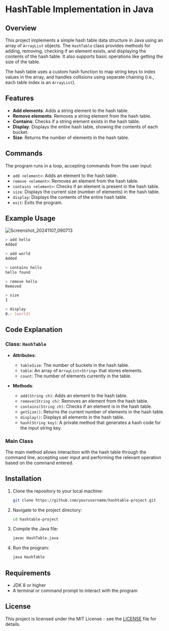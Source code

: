 
# HashTable Implementation in Java

## Overview

This project implements a simple hash table data structure in Java using an array of `ArrayList` objects. The `HashTable` class provides methods for adding, removing, checking if an element exists, and displaying the contents of the hash table. It also supports basic operations like getting the size of the table.

The hash table uses a custom hash function to map string keys to index values in the array, and handles collisions using separate chaining (i.e., each table index is an `ArrayList`).

## Features

- **Add elements**: Adds a string element to the hash table.
- **Remove elements**: Removes a string element from the hash table.
- **Contains**: Checks if a string element exists in the hash table.
- **Display**: Displays the entire hash table, showing the contents of each bucket.
- **Size**: Returns the number of elements in the hash table.

## Commands

The program runs in a loop, accepting commands from the user input:

- `add <element>`: Adds an element to the hash table.
- `remove <element>`: Removes an element from the hash table.
- `contains <element>`: Checks if an element is present in the hash table.
- `size`: Displays the current size (number of elements) in the hash table.
- `display`: Displays the contents of the entire hash table.
- `exit`: Exits the program.

## Example Usage

![Screenshot_20241107_090713](https://github.com/user-attachments/assets/2171a440-7f40-48e3-a667-afb259267e2e)


```bash
> add hello
Added

> add world
Added

> contains hello
hello found

> remove hello
Removed

> size
1

> display
0.- [world]
```

## Code Explanation

### Class: `HashTable`

- **Attributes**:
  - `tableSize`: The number of buckets in the hash table.
  - `table`: An array of `ArrayList<String>` that stores elements.
  - `count`: The number of elements currently in the table.

- **Methods**:
  - `add(String ch)`: Adds an element to the hash table.
  - `remove(String ch)`: Removes an element from the hash table.
  - `contains(String ch)`: Checks if an element is in the hash table.
  - `getSize()`: Returns the current number of elements in the hash table.
  - `display()`: Displays all elements in the hash table.
  - `hash(String key)`: A private method that generates a hash code for the input string key.

### Main Class

The main method allows interaction with the hash table through the command line, accepting user input and performing the relevant operation based on the command entered.

## Installation

1. Clone the repository to your local machine:

   ```bash
   git clone https://github.com/yourusername/hashtable-project.git
   ```

2. Navigate to the project directory:

   ```bash
   cd hashtable-project
   ```

3. Compile the Java file:

   ```bash
   javac HashTable.java
   ```

4. Run the program:

   ```bash
   java HashTable
   ```

## Requirements

- JDK 8 or higher
- A terminal or command prompt to interact with the program

## License

This project is licensed under the MIT License - see the [LICENSE](LICENSE) file for details.
